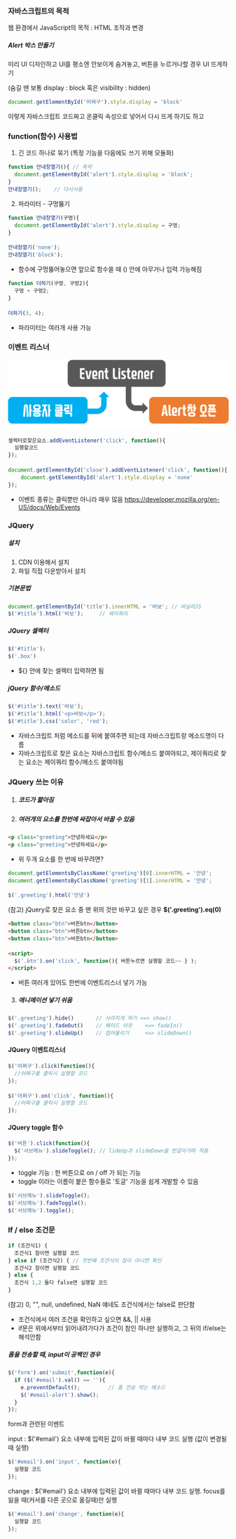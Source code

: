 ### 자바스크립트의 목적

웹 환경에서 JavaScript의 목적 : HTML 조작과 변경



##### Alert 박스 만들기

미리 UI 디자인하고 UI를 평소엔 안보이게 숨겨놓고, 버튼을 누르거나할 경우 UI 뜨게하기

(숨길 땐 보통 display : block 혹은 visibility : hidden)

```js
document.getElementById('어쩌구').style.display = 'block'
```

이렇게 자바스크립트 코드짜고 온클릭 속성으로 넣어서 다시 뜨게 하기도 하고



### function(함수) 사용법

1. 긴 코드 하나로 묶기 (특정 기능을 다음에도 쓰기 위해 모듈화)

```js
function 안내창열기(){ // 축약
  document.getElementById('alert').style.display = 'block';
}
안내창열기(); 	// 다시사용
```

2. 파라미터 - 구멍뚫기

```js
function 안내창열기(구멍){
  document.getElementById('alert').style.display = 구멍;
}

안내창열기('none');
안내창열기('block');
```

* 함수에 구멍뚫어놓으면 앞으로 함수쓸 때 () 안에 아무거나 입력 가능해짐

```js
function 더하기(구멍, 구멍2){ 
  구멍 + 구멍2; 
} 

더하기(3, 4); 
```

* 파라미터는 여러개 사용 가능



### 이벤트 리스너

<img src="./이벤트리스너.png" aligh="left"/>

```js
셀렉터로찾은요소.addEventListener('click', function(){ 
  실행할코드
});

document.getElementById('close').addEventListener('click', function(){
    document.getElementById('alert').style.display = 'none'
});
```

* 이벤트 종류는 클릭뿐만 아니라 매우 많음 https://developer.mozilla.org/en-US/docs/Web/Events



### JQuery

##### 설치

1. CDN 이용해서 설치
2. 파일 직접 다운받아서 설치

##### 기본문법

```js
document.getElementById('title').innerHTML = '바보'; // 바닐라JS
$('#title').html('바보');		// 제이쿼리
```

##### JQuery 셀렉터

```js
$('#title'); 
$('.box') 
```

* ${} 안에 찾는 셀렉터 입력하면 됨

##### jQuery 함수/메소드

```js
$('#title').text('바보'); 
$('#title').html('<p>바보</p>'); 
$('#title').css('color', 'red'); 
```

* 자바스크립트 처럼 메소드를 뒤에 붙여주면 되는데 자바스크립트랑 메소드명이 다름
* 자바스크립트로 찾은 요소는 자바스크립트 함수/메소드 붙여야되고, 제이쿼리로 찾는 요소는 제이쿼리 함수/메소드 붙여야됨



### JQuery 쓰는 이유

1. ##### 코드가 짧아짐

2. ##### 여러개의 요소를 한번에 싸잡아서 바꿀 수 있음

```html
<p class="greeting">안녕하세요</p>
<p class="greeting">안녕하세요</p>
```

* 위 두개 요소를 한 번에 바꾸려면?

```js
document.getElementsByClassName('greeting')[0].innerHTML = '안녕';
document.getElementsByClassName('greeting')[1].innerHTML = '안녕';

$('.greeting').html('안녕')
```

(참고) jQuery로 찾은 요소 중 맨 위의 것만 바꾸고 싶은 경우 **$('.greeting').eq(0)** 

```html
<button class="btn">버튼btn</button>
<button class="btn">버튼btn</button>
<button class="btn">버튼btn</button>

<script>
  $('.btn').on('click', function(){ 버튼누르면 실행할 코드~~ } );
</script>
```

* 버튼 여러개 있어도 한번에 이벤트리스너 넣기 가능



3. ##### 애니메이션 넣기 쉬움

```js
$('.greeting').hide() 		// 사라지게 하기 <=> show()
$('.greeting').fadeOut()	// 페이드 아웃	 <=> fadeIn()
$('.greeting').slideUp()	// 접어올리기	 <=> slideDown()
```



#### JQuery 이벤트리스너

```js
$('어쩌구').click(function(){
  //어쩌구를 클릭시 실행할 코드
});

$('어쩌구').on('click', function(){
  //어쩌구를 클릭시 실행할 코드
});
```



#### JQuery toggle 함수

```js
$('버튼').click(function(){
  $('서브메뉴').slideToggle(); // lideUp과 slideDown을 번갈아가며 적용
});
```

* toggle 기능 : 한 버튼으로 on / off 가 되는 기능
* toggle 이라는 이름이 붙은 함수들로 '토글' 기능을 쉽게 개발할 수 있음

```js
$('서브메뉴').slideToggle(); 
$('서브메뉴').fadeToggle(); 
$('서브메뉴').toggle(); 
```



### If / else 조건문

```js
if (조건식1) {
  조건식1 참이면 실행할 코드
} else if (조건식2) { // 첫번째 조건식이 참이 아니면 확인
  조건식2 참이면 실행할 코드
} else {
  조건식 1,2 둘다 false면 실행할 코드
}
```

(참고) 0, "", null, undefined, NaN 얘네도 조건식에서는 false로 판단함

* 조건식에서 여러 조건을 확인하고 싶으면 &&, || 사용
* if문은 위에서부터 읽어내려가다가 조건이 참인 하나만 실행하고, 그 뒤의 if/else는 해석안함



##### 폼을 전송할 때, input이 공백인 경우

```js
$('form').on('submit',function(e){ 
  if ($('#email').val() == ''){
    e.preventDefault();			// 폼 전송 막는 메소드
    $('#email-alert').show();
  } 
});
```



form과 관련된 이벤트

input : $('#email') 요소 내부에 입력된 값이 바뀔 때마다 내부 코드 실행 (값이 변경될 때 실행)

```js
$('#email').on('input', function(e){ 
  실행할 코드
});
```

change : $('#email') 요소 내부에 입력된 값이 바뀔 때마다 내부 코드 실행. focus를 잃을 때(커서를 다른 곳으로 옮길때)만 실행

```js
$('#email').on('change', function(e){ 
  실행할 코드
});
```

